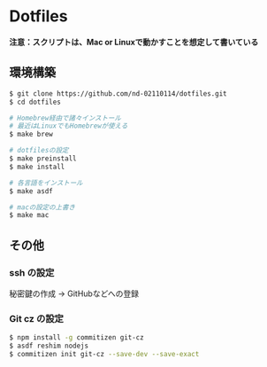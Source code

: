 # Dotfiles

**注意：スクリプトは、Mac or Linuxで動かすことを想定して書いている**

## 環境構築

```sh
$ git clone https://github.com/nd-02110114/dotfiles.git
$ cd dotfiles

# Homebrew経由で諸々インストール 
# 最近はLinuxでもHomebrewが使える
$ make brew

# dotfilesの設定
$ make preinstall
$ make install

# 各言語をインストール
$ make asdf

# macの設定の上書き
$ make mac
```

## その他

### ssh の設定
秘密鍵の作成 -> GitHubなどへの登録

### Git cz の設定

```sh
$ npm install -g commitizen git-cz
$ asdf reshim nodejs
$ commitizen init git-cz --save-dev --save-exact
```
